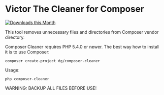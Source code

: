Victor The Cleaner for Composer
===============================

[![Downloads this Month](https://img.shields.io/packagist/dm/dg/composer-cleaner.svg)](https://packagist.org/packages/dg/composer-cleaner)

This tool removes unnecessary files and directories from Composer vendor directory.

Composer Cleaner requires PHP 5.4.0 or newer. The best way how to install it is to use Composer:

```
composer create-project dg/composer-cleaner
```

Usage:

```
php composer-cleaner
```

WARNING: BACKUP ALL FILES BEFORE USE!
